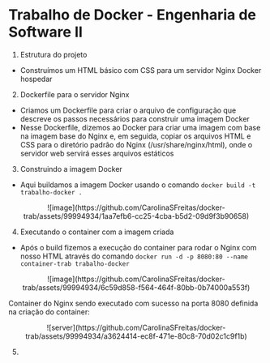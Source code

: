 # Trabalho de Docker - Engenharia de Software II

1. Estrutura do projeto
 + Construímos um HTML básico com CSS para um servidor Nginx Docker hospedar

2. Dockerfile para o servidor Nginx
  + Criamos um Dockerfile para criar o arquivo de configuração que descreve os passos necessários para construir uma imagem Docker
  + Nesse Dockerfile, dizemos ao Docker para criar uma imagem com base na imagem base do Nginx e, em seguida, copiar os arquivos HTML e CSS para o diretório padrão do Nginx (/usr/share/nginx/html), onde o servidor web servirá esses arquivos estáticos

3. Construindo a imagem Docker
  + Aqui buildamos a imagem Docker usando o comando `` docker build -t trabalho-docker . ``

<div align="center">
![image](https://github.com/CarolinaSFreitas/docker-trab/assets/99994934/1aa7efb6-cc25-4cba-b5d2-09d9f3b90658)
</div>

4. Executando o container com a imagem criada
 + Após o build fizemos a execução do container para rodar o Nginx com nosso HTML através do comando `` docker run -d -p 8080:80 --name container-trab trabalho-docker ``

<div align="center">
![image](https://github.com/CarolinaSFreitas/docker-trab/assets/99994934/6c59d858-f564-464f-80bb-0b74000a553f)
</div>

Container do Nginx sendo executado com sucesso na porta 8080 definida na criação do container:
<div align="center">
![server](https://github.com/CarolinaSFreitas/docker-trab/assets/99994934/a3624414-ec8f-471e-80c8-70d02c1c9f1b)
</div>

5. 
